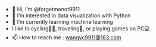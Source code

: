 - 👋 Hi, I’m @forgetmenot9911
- 👀 I’m interested in data visualization with Python
- 🌱 I’m currently learning machine learning
- I like to cycling🚴🏻, traveling🎒, or playing games on PC💻
- 📫 How to reach me : wangyc9911@163.com

<!---
forgetmenot9911/forgetmenot9911 is a ✨ special ✨ repository because its `README.md` (this file) appears on your GitHub profile.
You can click the Preview link to take a look at your changes.
--->

